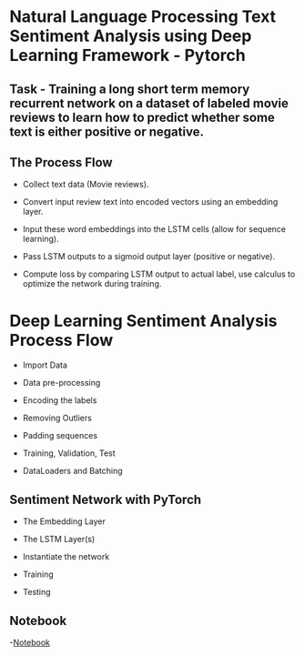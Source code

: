 # Natural Language Processing Text Sentiment Analysis using Deep Learning Framework - Pytorch

## Task - Training a long short term memory recurrent network on a dataset of labeled movie reviews to learn how to predict whether some text is either positive or negative.

## The Process Flow 

- Collect text data (Movie reviews).

- Convert input review text into encoded vectors using an embedding layer.

- Input these word embeddings into the LSTM cells (allow for sequence learning).

- Pass LSTM outputs to a sigmoid output layer (positive or negative).

- Compute loss by comparing LSTM output to actual label, use calculus to optimize the network during training.


# Deep Learning Sentiment Analysis Process Flow 

- Import Data

- Data pre-processing

- Encoding the labels

- Removing Outliers

- Padding sequences

- Training, Validation, Test

- DataLoaders and Batching

## Sentiment Network with PyTorch

- The Embedding Layer

- The LSTM Layer(s)

- Instantiate the network

- Training

- Testing

## Notebook

-[Notebook](https://colab.research.google.com/drive/1XYJzL9ZmrGN44ftM-211259_05tLMbS_)
